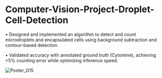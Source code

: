 # Computer-Vision-Project-Droplet-Cell-Detection

• Designed and implemented an algorithm to detect and count microdroplets and encapsulated cells using background subtraction and contour-based detection.

• Validated accuracy with annotated ground truth (Cytomine), achieving <5% counting error while optimizing inference speed.


![Poster_G15](https://github.com/user-attachments/assets/5f0fd6de-4b14-484f-9536-a87a95f024c2)
